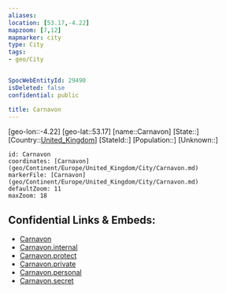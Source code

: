```yaml
---
aliases: 
location: [53.17,-4.22]
mapzoom: [7,12] 
mapmarker: city 
type: City
tags:
- geo/City


SpocWebEntityId: 29490
isDeleted: false
confidential: public

title: Carnavon
---
```

[geo-lon::-4.22]
[geo-lat::53.17]
[name::Carnavon]
[State::]
[Country::[United_Kingdom](geo/Continent/Europe/United_Kingdom.md)]
[StateId::]
[Population::]
[Unknown::]


```leaflet
id: Carnavon
coordinates: [Carnavon](geo/Continent/Europe/United_Kingdom/City/Carnavon.md)
markerFile: [Carnavon](geo/Continent/Europe/United_Kingdom/City/Carnavon.md)
defaultZoom: 11 
maxZoom: 18
```


## Confidential Links & Embeds: 
- [Carnavon](../../../../../../_public/geo/Continent/Europe/United_Kingdom/City/Carnavon.md) 
- [Carnavon.internal](../../../../../../_internal/geo/Continent/Europe/United_Kingdom/City/Carnavon.internal.md) 
- [Carnavon.protect](../../../../../../_protect/geo/Continent/Europe/United_Kingdom/City/Carnavon.protect.md) 
- [Carnavon.private](../../../../../../_private/geo/Continent/Europe/United_Kingdom/City/Carnavon.private.md) 
- [Carnavon.personal](../../../../../../_personal/geo/Continent/Europe/United_Kingdom/City/Carnavon.personal.md) 
- [Carnavon.secret](../../../../../../_secret/geo/Continent/Europe/United_Kingdom/City/Carnavon.secret.md) 
